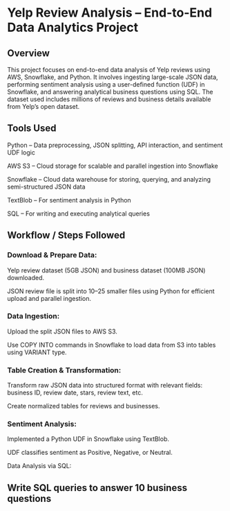 # Yelp Review Analysis – End-to-End Data Analytics Project
## Overview
This project focuses on end-to-end data analysis of Yelp reviews using AWS, Snowflake, and Python. It involves ingesting large-scale JSON data, performing sentiment analysis using a user-defined function (UDF) in Snowflake, and answering analytical business questions using SQL. The dataset used includes millions of reviews and business details available from Yelp’s open dataset.

## Tools Used
Python – Data preprocessing, JSON splitting, API interaction, and sentiment UDF logic

AWS S3 – Cloud storage for scalable and parallel ingestion into Snowflake

Snowflake – Cloud data warehouse for storing, querying, and analyzing semi-structured JSON data

TextBlob – For sentiment analysis in Python

SQL – For writing and executing analytical queries

## Workflow / Steps Followed
### Download & Prepare Data:

Yelp review dataset (5GB JSON) and business dataset (100MB JSON) downloaded.

JSON review file is split into 10–25 smaller files using Python for efficient upload and parallel ingestion.

### Data Ingestion:

Upload the split JSON files to AWS S3.

Use COPY INTO commands in Snowflake to load data from S3 into tables using VARIANT type.

### Table Creation & Transformation:

Transform raw JSON data into structured format with relevant fields: business ID, review date, stars, review text, etc.

Create normalized tables for reviews and businesses.

### Sentiment Analysis:

Implemented a Python UDF in Snowflake using TextBlob.

UDF classifies sentiment as Positive, Negative, or Neutral.

Data Analysis via SQL:

## Write SQL queries to answer 10 business questions
